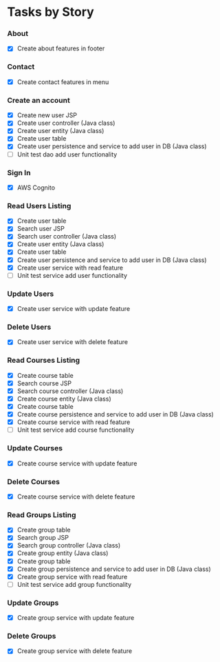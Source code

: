# Tasks by Story

### About
- [X] Create about features in footer

### Contact
- [X] Create contact features in menu

### Create an account
- [X] Create new user JSP
- [X] Create user controller (Java class)
- [X] Create user entity (Java class)
- [X] Create user table
- [X] Create user persistence and service  to add user in DB (Java class)
- [ ] Unit test dao add user functionality

### Sign In
- [X] AWS Cognito

### Read Users Listing
- [X] Create user table
- [X] Search user JSP
- [X] Search user controller (Java class)
- [X] Create user entity (Java class)
- [X] Create user table
- [X] Create user persistence and service to add user in DB (Java class)
- [X] Create user service with read feature
- [ ] Unit test service add user functionality

### Update Users
- [X] Create user service with update feature

### Delete Users
- [X] Create user service with delete feature

### Read Courses Listing
- [X] Create course table
- [X] Search course JSP
- [X] Search course controller (Java class)
- [X] Create course entity (Java class)
- [X] Create course table
- [X] Create course persistence and service to add user in DB (Java class)
- [X] Create course service with read feature
- [ ] Unit test service add course functionality

### Update Courses
- [X] Create course service with update feature

### Delete Courses
- [X] Create course service with delete feature

### Read Groups Listing
- [X] Create group table
- [X] Search group JSP
- [X] Search group controller (Java class)
- [X] Create group entity (Java class)
- [X] Create group table
- [X] Create group persistence and service to add user in DB (Java class)
- [X] Create group service with read feature
- [ ] Unit test service add group functionality

### Update Groups
- [X] Create group service with update feature

### Delete Groups
- [X] Create group service with delete feature
